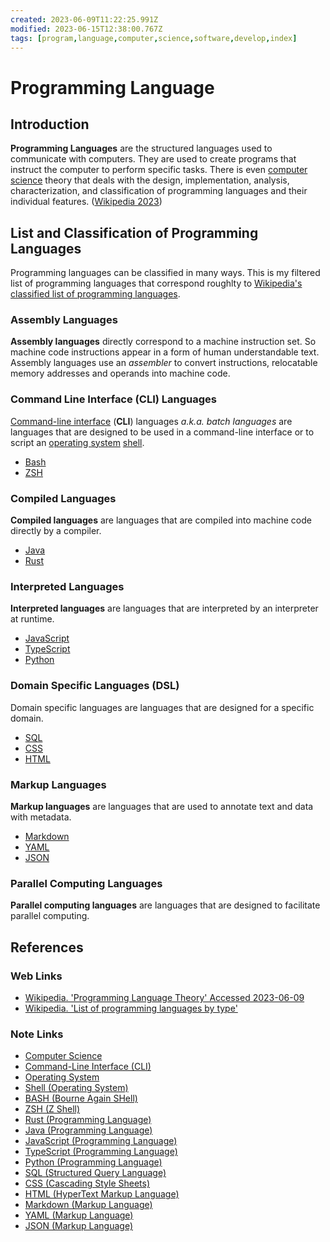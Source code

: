 ```yaml
---
created: 2023-06-09T11:22:25.991Z
modified: 2023-06-15T12:38:00.767Z
tags: [program,language,computer,science,software,develop,index]
---
```

# Programming Language

## Introduction

**Programming Languages** are the structured languages used to
communicate with computers.
They are used to create programs that instruct the computer to perform specific tasks.
There is even [computer science][-cs] theory that
deals with the design, implementation, analysis, characterization, and classification of
programming languages and their individual features. ([Wikipedia 2023][wiki-plt])

## List and Classification of Programming Languages

Programming languages can be classified in many ways.
This is my filtered list of programming languages that
correspond roughlty to
[Wikipedia's classified list of programming languages][wiki-lang-by-type].

### Assembly Languages

**Assembly languages** directly correspond to a machine instruction set.
So machine code instructions appear in a form of human understandable text.
Assembly languages use an *assembler* to convert instructions,
relocatable memory addresses and operands into machine code.

### Command Line Interface (CLI) Languages

[Command-line interface][-cli] (**CLI**) languages *a.k.a. batch languages* are
languages that are designed to be used in a command-line interface or
to script an [operating system][-os] [shell][-shell].

* [Bash][-bash]
* [ZSH][-zsh]

### Compiled Languages

**Compiled languages** are languages that are compiled into
machine code directly by a compiler.

* [Java][-java]
* [Rust][-rust]

### Interpreted Languages

**Interpreted languages** are languages that are interpreted by an interpreter
at runtime.

* [JavaScript][-js]
* [TypeScript][-ts]
* [Python][-py]

### Domain Specific Languages (DSL)

Domain specific languages are languages that are designed for a specific domain.

* [SQL][-sql]
* [CSS][-css]
* [HTML][-html]

### Markup Languages

**Markup languages** are languages that are used to annotate text and
data with metadata.

* [Markdown][-md]
* [YAML][-yaml]
* [JSON][-json]

### Parallel Computing Languages

**Parallel computing languages** are languages that are designed to
facilitate parallel computing.

## References

### Web Links

* [Wikipedia. 'Programming Language Theory' Accessed 2023-06-09][wiki-plt]
* [Wikipedia. 'List of programming languages by type'][wiki-lang-by-type]

<!-- Hidden References -->
[wiki-plt]: https://en.wikipedia.org/wiki/Programming_language_theory "Wikipedia. 'Programming Language Theory' Accessed 2023-06-09"
[wiki-lang-by-type]: https://en.wikipedia.org/wiki/List_of_programming_languages_by_type "Wikipedia. 'List of programming languages by type'"

### Note Links

* [Computer Science][-cs]
* [Command-Line Interface (CLI)][-cli]
* [Operating System][-os]
* [Shell (Operating System)][-shell]
* [BASH (Bourne Again SHell)][-bash]
* [ZSH (Z Shell)][-zsh]
* [Rust (Programming Language)][-rust]
* [Java (Programming Language)][-java]
* [JavaScript (Programming Language)][-js]
* [TypeScript (Programming Language)][-ts]
* [Python (Programming Language)][-py]
* [SQL (Structured Query Language)][-sql]
* [CSS (Cascading Style Sheets)][-css]
* [HTML (HyperText Markup Language)][-html]
* [Markdown (Markup Language)][-md]
* [YAML (Markup Language)][-yaml]
* [JSON (Markup Language)][-json]

<!-- Hidden References -->
[-cs]: computer-science.md "Computer Science"
[-cli]: cli.md "Command-Line Interface (CLI)"
[-os]: os.md "Operating System"
[-shell]: os-shell.md "Shell"
[-bash]: bash.md "BASH (Bourne Again SHell)"
[-zsh]: zsh.md "ZSH (Z shell)"
[-rust]: rust.md "Rust (Programming Language)"
[-java]: java.md "Java (Programming Language)"
[-js]: javascript.md "JavaScript (Programming Language)"
[-ts]: typescript.md "TypeScript (Programming Language)"
[-py]: python.md "Python (Programming Language)"
[-sql]: sql.md "SQL (Structured Query Language)"
[-css]: css.md "CSS (Cascading Style Sheets)"
[-html]: html.md "HTML (HyperText Markup Language)"
[-md]: markdown.md "Markdown (Markup Language)"
[-yaml]: yaml.md "YAML (Markup Language)"
[-json]: json.md "JSON (Markup Language)"
